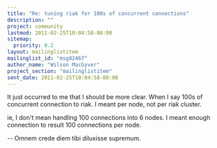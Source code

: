 ```yaml
---
title: "Re: tuning riak for 100s of concurrent connections"
description: ""
project: community
lastmod: 2011-02-25T10:04:58-08:00
sitemap:
  priority: 0.2
layout: mailinglistitem
mailinglist_id: "msg02467"
author_name: "Wilson MacGyver"
project_section: "mailinglistitem"
sent_date: 2011-02-25T10:04:58-08:00
---
```



It just occurred to me that I should be more clear. When I say 100s of
concurrent connection to
riak. I meant per node, not per riak cluster.

ie, I don't mean handling 100 connections into 6 nodes. I meant enough
connection to result
100 connections per node.

-- 
Omnem crede diem tibi diluxisse supremum.

